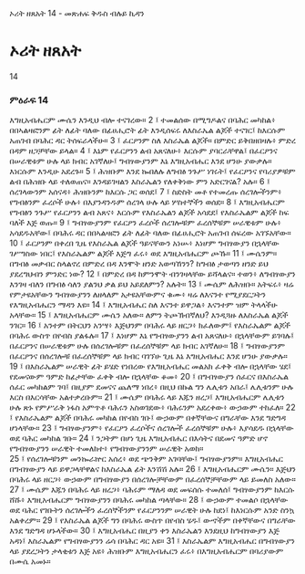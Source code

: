 ﻿
 ኦሪት ዘጸአት 14 - መጽሐፍ ቅዱስ ብሉይ ኪዳን
# ኦሪት ዘጸአት
14
### ምዕራፍ 14
እግዚአብሔርም ሙሴን እንዲህ ብሎ ተናገረው።
2 ፤ ተመልሰው በሚግዶልና በባሕር መካከል፥ በበኣልዛፎንም ፊት ለፊት ባለው በፊሀሒሮት ፊት እንዲሰፍሩ ለእስራኤል ልጆች ተናገር፤ ከእርሱም አጠገብ በባሕር ዳር ትሰፍራላችሁ።
3 ፤ ፈርዖንም ስለ እስራኤል ልጆች። በምድር ይቅበዘበዛሉ፥ ምድረ በዳም ዘጋቻቸው ይላል።
4 ፤ እኔም የፈርዖንን ልብ አጸናለሁ፥ እርሱም ያባርራቸዋል፤ በፈርዖንና በሠራዊቱም ሁሉ ላይ ክብር አገኛለሁ፤ ግብፃውያንም እኔ እግዚአብሔር እንደ ሆንሁ ያውቃሉ። እነርሱም እንዲሁ አደረጉ።
5 ፤ ሕዝቡም እንደ ኰበለሉ ለግብፅ ንጉሥ ነገሩት፤ የፈርዖንና የባሪያዎቹም ልብ በሕዝቡ ላይ ተለወጠና። እንዳይገዛልን እስራኤልን የለቀቅነው ምን አድርገናል? አሉ።
6 ፤ ሰረገላውንም አሰናዳ፥ ሕዝቡንም ከእርሱ ጋር ወሰደ፤
7 ፤ ስድስት መቶ የተመረጡ ሰረገሎችንም፥ የግብፅንም ፈረሶች ሁሉ፥ በእያንዳንዱም ሰረገላ ሁሉ ላይ ሦስተኞችን ወሰደ።
8 ፤ እግዚአብሔርም የግብፅን ንጉሥ የፈርዖንን ልብ አጸና፥ እርሱም የእስራኤልን ልጆች አሳደደ፤ የእስራኤልም ልጆች ከፍ ባለች እጅ ወጡ።
9 ፤ ግብፃውያንም የፈርዖን ፈረሶች ሰረገሎቹም ፈረሰኞቹም ሠራዊቱም ሁሉ፥ አሳደዱአቸው፤ በባሕሩ ዳር በበኣልዛፎን ፊት ለፊት ባለው በፊሀሒሮት አጠገብ ሰፍረው አገኙአቸው።
10 ፤ ፈርዖንም በቀረበ ጊዜ የእስራኤል ልጆች ዓይናቸውን አነሡ፥ እነሆም ግብፃውያን በኋላቸው ገሥግስው ነበር፤ የእስራኤልም ልጆች እጅግ ፈሩ፥ ወደ እግዚአብሔርም ጮኹ።
11 ፤ ሙሴንም። በግብፅ መቃብር ስላልኖረ በምድረ በዳ እንሞት ዘንድ አወጣኸንን? ከግብፅ ታወጣን ዘንድ ይህ ያደረግህብን ምንድር ነው?
12 ፤ በምድረ በዳ ከምንሞት ብንገዛላቸው ይሻላልና። ተወን፥ ለግብፃውያን እንገዛ ብለን በግብፅ ሳለን ያልንህ ቃል ይህ አይደለምን? አሉት።
13 ፤ ሙሴም ለሕዝቡ። አትፍሩ፥ ዛሬ የምታዩአቸውን ግብፃውያንን ለዘላለም አታዩአቸውምና ቁሙ፥ ዛሬ ለእናንተ የሚያደርጋትን የእግዚአብሔርን ማዳን እዩ።
14 ፤ እግዚአብሔር ስለ እናንተ ይዋጋል፥ እናንተም ዝም ትላላችሁ አላቸው።
15 ፤ እግዚአብሔርም ሙሴን አለው። ለምን ትጮኽብኛለህ? እንዲጓዙ ለእስራኤል ልጆች ንገር።
16 ፤ አንተም በትርህን አንሣ፥ እጅህንም በባሕሩ ላይ ዘርጋ፥ ክፈለውም፤ የእስራኤልም ልጆች በባሕሩ ውስጥ በየብስ ያልፋሉ።
17 ፤ እነሆም እኔ የግብፃውያንን ልብ አጸናለሁ፥ በኋላቸውም ይገባሉ፤ በፈርዖንና በሠራዊቱም ሁሉ በሰረገሎቹም በፈረሰኞቹም ላይ ክብር አገኛለሁ።
18 ፤ ግብፃውያንም በፈርዖንና በሰረገሎቹ በፈረሰኞቹም ላይ ክብር ባገኘሁ ጊዜ እኔ እግዚአብሔር እንደ ሆንሁ ያውቃሉ።
19 ፤ በእስራኤልም ሠራዊት ፊት ይሄድ የነበረው የእግዚአብሔር መልአክ ፈቀቅ ብሎ በኋላቸው ሄደ፤ የደመናውም ዓምድ ከፊታቸው ፈቀቅ ብሎ በኋላቸው ቆመ፥
20 ፤ በግብፃውያን ሰፈርና በእስራኤል ሰፈር መካከልም ገባ፤ በዚያም ደመናና ጨለማ ነበረ፥ በዚህ በኩል ግን ሌሊቱን አበራ፤ ሌሊቱንም ሁሉ እርስ በእርሳቸው አልተቃረቡም።
21 ፤ ሙሴም በባሕሩ ላይ እጁን ዘረጋ፤ እግዚአብሔርም ሌሊቱን ሁሉ ጽኑ የምሥራቅ ነፋስ አምጥቶ ባሕሩን አስወገደው፥ ባሕሩንም አደረቀው፥ ውኃውም ተከፈለ።
22 ፤ የእስራኤልም ልጆች በባሕሩ መካከል በየብስ ገቡ፤ ውኃውም በቀኛቸውና በግራቸው እንደ ግድግዳ ሆነላቸው።
23 ፤ ግብፃውያንም፥ የፈርዖን ፈረሶችና ሰረገሎች ፈረሰኞቹም ሁሉ፥ እያሳደዱ በኋላቸው ወደ ባሕር መካከል ገቡ።
24 ፤ ንጋትም በሆነ ጊዜ እግዚአብሔር በእሳትና በደመና ዓምድ ሆኖ የግብፃውያንን ሠራዊት ተመለከተ፥ የግብፃውያንንም ሠራዊት አወከ።   
25 ፤ የሰረገሎቹንም መንኰራኵር አሰረ፥ ወደ ጭንቅም አገባቸው፤ ግብፃውያንም። እግዚአብሔር በግብፃውያን ላይ ይዋጋላቸዋልና ከእስራኤል ፊት እንሽሽ አሉ።
26 ፤ እግዚአብሔርም ሙሴን። እጅህን በባሕሩ ላይ ዘርጋ፥ ውኃውም በግብፃውያን በሰረገሎቻቸውም በፈረሰኞቻቸውም ላይ ይመለስ አለው።
27 ፤ ሙሴም እጁን በባሕሩ ላይ ዘረጋ፥ ባሕሩም ማለዳ ወደ መፍሰሱ ተመለሰ፤ ግብፃውያንም ከእርሱ ሸሹ፥ እግዚአብሔርም ግብፃውያንን በባሕሩ መካከል ጣላቸው።
28 ፤ ውኃውም ተመልሶ በኋላቸው ወደ ባሕር የገቡትን ሰረገሎችን ፈረሰኞችንም የፈርዖንንም ሠራዊት ሁሉ ከደነ፤ ከእነርሱም አንድ ስንኳ አልቀረም።
29 ፤ የእስራኤል ልጆች ግን በባሕሩ ውስጥ በየብስ ሄዱ፤ ውኆችም በቀኛቸውና በግራቸው እንደ ግድግዳ ሆኑላችው።
30 ፤ እግዚአብሔር በዚያን ቀን እስራኤልን እንደዚህ ከግብፃውያን እጅ አዳነ፤ እስራኤልም የግብፃውያንን ሬሳ በባሕር ዳር አዩ።
31 ፤ እስራኤልም እግዚአብሔር በግብፃውያን ላይ ያደረጋትን ታላቂቱን እጅ አዩ፥ ሕዝቡም እግዚአብሔርን ፈሩ፥ በእግዚአብሔርም በባሪያውም በሙሴ አመኑ።
